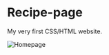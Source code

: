 # Recipe-page

My very first CSS/HTML website.


![Homepage](https://media.giphy.com/media/1j9fq5wIb98j8arfSA/giphy.gif)
